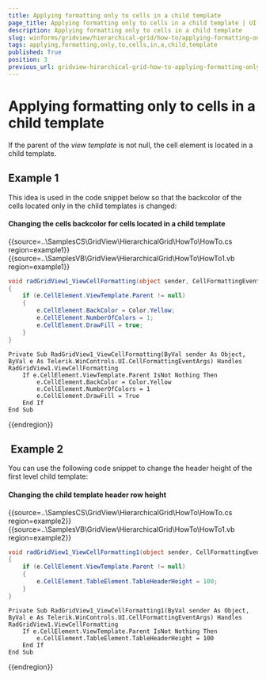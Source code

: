 ```yaml
---
title: Applying formatting only to cells in a child template
page_title: Applying formatting only to cells in a child template | UI for WinForms Documentation
description: Applying formatting only to cells in a child template
slug: winforms/gridview/hierarchical-grid/how-to/applying-formatting-only-to-cells-in-a-child-template
tags: applying,formatting,only,to,cells,in,a,child,template
published: True
position: 3
previous_url: gridview-hirarchical-grid-how-to-applying-formatting-only-to-cells-in-a-child-template
---
```


# Applying formatting only to cells in a child template



If the parent of the *view template* is not null, the cell element is located in a child template. 

## Example 1

This idea is used in the code snippet below so that the backcolor of the cells located only in the child templates is changed:

#### Changing the cells backcolor for cells located in a child template 

{{source=..\SamplesCS\GridView\HierarchicalGrid\HowTo\HowTo.cs region=example1}} 
{{source=..\SamplesVB\GridView\HierarchicalGrid\HowTo\HowTo1.vb region=example1}} 

````C#
void radGridView1_ViewCellFormatting(object sender, CellFormattingEventArgs e)
{
    if (e.CellElement.ViewTemplate.Parent != null)
    {
        e.CellElement.BackColor = Color.Yellow;
        e.CellElement.NumberOfColors = 1;
        e.CellElement.DrawFill = true;
    }
}

````
````VB.NET
Private Sub RadGridView1_ViewCellFormatting(ByVal sender As Object, ByVal e As Telerik.WinControls.UI.CellFormattingEventArgs) Handles RadGridView1.ViewCellFormatting
    If e.CellElement.ViewTemplate.Parent IsNot Nothing Then
        e.CellElement.BackColor = Color.Yellow
        e.CellElement.NumberOfColors = 1
        e.CellElement.DrawFill = True
    End If
End Sub

````

{{endregion}} 




##  Example 2

You can use the following code snippet to change the header height of the first level child template:

#### Changing the child template header row height 

{{source=..\SamplesCS\GridView\HierarchicalGrid\HowTo\HowTo.cs region=example2}} 
{{source=..\SamplesVB\GridView\HierarchicalGrid\HowTo\HowTo1.vb region=example2}} 

````C#
void radGridView1_ViewCellFormatting1(object sender, CellFormattingEventArgs e)
{
    if (e.CellElement.ViewTemplate.Parent != null)
    {
        e.CellElement.TableElement.TableHeaderHeight = 100;
    }
}

````
````VB.NET
Private Sub RadGridView1_ViewCellFormatting1(ByVal sender As Object, ByVal e As Telerik.WinControls.UI.CellFormattingEventArgs) Handles RadGridView1.ViewCellFormatting
    If e.CellElement.ViewTemplate.Parent IsNot Nothing Then
        e.CellElement.TableElement.TableHeaderHeight = 100
    End If
End Sub

````

{{endregion}} 



